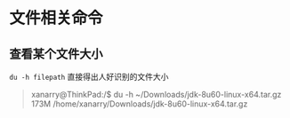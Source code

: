 # 文件相关命令

## 查看某个文件大小

`du -h filepath` 直接得出人好识别的文件大小
> xanarry@ThinkPad:/$ du -h  ~/Downloads/jdk-8u60-linux-x64.tar.gz
173M    /home/xanarry/Downloads/jdk-8u60-linux-x64.tar.gz